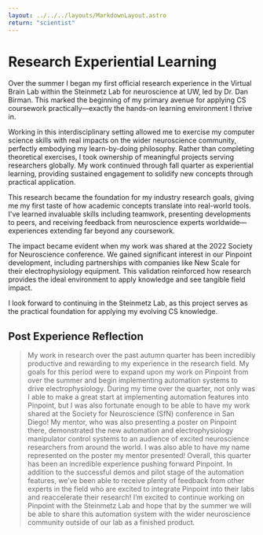 ```yaml
---
layout: ../../../layouts/MarkdownLayout.astro
return: "scientist"
---
```


# Research Experiential Learning

Over the summer I began my first official research experience in the Virtual
Brain Lab within the Steinmetz Lab for neuroscience at UW, led by Dr. Dan
Birman. This marked the beginning of my primary avenue for applying CS
coursework practically—exactly the hands-on learning environment I thrive in.

Working in this interdisciplinary setting allowed me to exercise my computer
science skills with real impacts on the wider neuroscience community, perfectly
embodying my learn-by-doing philosophy. Rather than completing theoretical
exercises, I took ownership of meaningful projects serving researchers globally.
My work continued through fall quarter as experiential learning, providing
sustained engagement to solidify new concepts through practical application.

This research became the foundation for my industry research goals, giving me my
first taste of how academic concepts translate into real-world tools. I've
learned invaluable skills including teamwork, presenting developments to peers,
and receiving feedback from neuroscience experts worldwide—experiences extending
far beyond any coursework.

The impact became evident when my work was shared at the 2022 Society for
Neuroscience conference. We gained significant interest in our Pinpoint
development, including partnerships with companies like New Scale for their
electrophysiology equipment. This validation reinforced how research provides
the ideal environment to apply knowledge and see tangible field impact.

I look forward to continuing in the Steinmetz Lab, as this project serves as the
practical foundation for applying my evolving CS knowledge.

## Post Experience Reflection

> My work in research over the past autumn quarter has been incredibly productive
and rewarding to my experience in the research field. My goals for this period
were to expand upon my work on Pinpoint from over the summer and begin
implementing automation systems to drive electrophysiology. During my time over
the quarter, not only was I able to make a great start at implementing
automation features into Pinpoint, but I was also fortunate enough to be able to
have my work shared at the Society for Neuroscience (SfN) conference in San
Diego! My mentor, who was also presenting a poster on Pinpoint there,
demonstrated the new automation and electrophysiology manipulator control
systems to an audience of excited neuroscience researchers from around the
world. I was also able to have my name represented on the poster my mentor
presented! Overall, this quarter has been an incredible experience pushing
forward Pinpoint. In addition to the successful demos and pilot stage of the
automation features, we’ve been able to receive plenty of feedback from other
experts in the field who are excited to integrate Pinpoint into their labs and
reaccelerate their research! I’m excited to continue working on Pinpoint with
the Steinmetz Lab and hope that by the summer we will be able to share this
automation system with the wider neuroscience community outside of our lab as a
finished product.